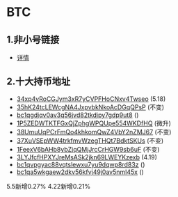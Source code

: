 # BTC

## 1.非小号链接

* [详情](https://www.feixiaohao.com/currencies/bitcoin/)

## 2.十大持币地址

* [34xp4vRoCGJym3xR7yCVPFHoCNxv4Twseo](https://btc.tokenview.com/cn/address/34xp4vRoCGJym3xR7yCVPFHoCNxv4Twseo) (5.18)
* [35hK24tcLEWcgNA4JxpvbkNkoAcDGqQPsP](https://btc.tokenview.com/cn/address/35hK24tcLEWcgNA4JxpvbkNkoAcDGqQPsP) (不变)
* [bc1qgdjqv0av3q56jvd82tkdjpy7gdp9ut8]() ()
* [1P5ZEDWTKTFGxQjZphgWPQUpe554WKDfHQ](https://btc.tokenview.com/cn/address/1P5ZEDWTKTFGxQjZphgWPQUpe554WKDfHQ) (微升)
* [38UmuUqPCrFmQo4khkomQwZ4VbY2nZMJ67](https://btc.tokenview.com/cn/address/38UmuUqPCrFmQo4khkomQwZ4VbY2nZMJ67) (不变)
* [37XuVSEpWW4trkfmvWzegTHQt7BdktSKUs](https://btc.tokenview.com/cn/address/37XuVSEpWW4trkfmvWzegTHQt7BdktSKUs) (不变)
* [1FeexV6bAHb8ybZjqQMjJrcCrHGW9sb6uF](https://btc.tokenview.com/cn/address/1FeexV6bAHb8ybZjqQMjJrcCrHGW9sb6uF) (不变)
* [3LYJfcfHPXYJreMsASk2jkn69LWEYKzexb](https://btc.tokenview.com/cn/address/3LYJfcfHPXYJreMsASk2jkn69LWEYKzexb) (4.19)
* [bc1qvpgyac88vqtslewxu7yu9dqwp8rd83z]() ()
* [bc1qa5wkgaew2dkv56kfvj49j0av5nml45x]() ()


5.5新增0.27%
4.22新增0.21%